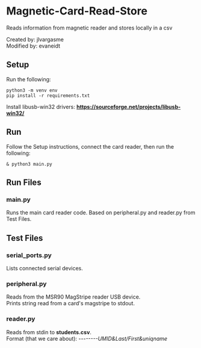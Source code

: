 # Magnetic-Card-Read-Store
Reads information from magnetic reader and stores locally in a csv

Created by: jlvargasme  
Modified by: evaneidt  

## Setup
Run the following:
```
python3 -m venv env
pip install -r requirements.txt
```

Install libusb-win32 drivers: **https://sourceforge.net/projects/libusb-win32/**

## Run
Follow the Setup instructions, connect the card reader, then run the following:
```
& python3 main.py
```

## Run Files 
### main.py
Runs the main card reader code. Based on peripheral.py and reader.py from Test Files.  

## Test Files 
### serial_ports.py
Lists connected serial devices.

### peripheral.py
Reads from the MSR90 MagStripe reader USB device.  
Prints string read from a card's magstripe to stdout.

### reader.py
Reads from stdin to **students.csv**.  
Format (that we care about): *--------UMID&Last/First&uniqname*
